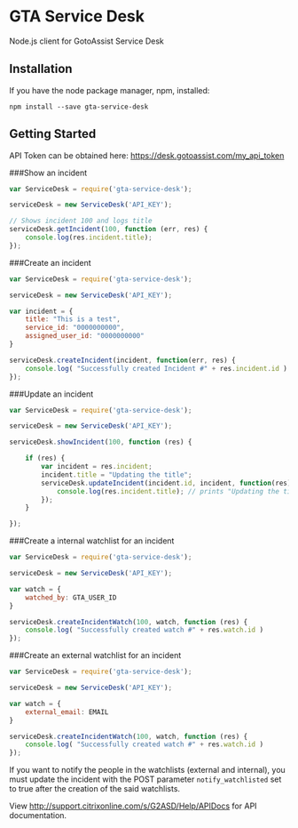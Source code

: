 # GTA Service Desk

Node.js client for GotoAssist Service Desk

## Installation

If you have the node package manager, npm, installed:

```shell
npm install --save gta-service-desk
```

## Getting Started

API Token can be obtained here: https://desk.gotoassist.com/my_api_token

###Show an incident
```javascript
var ServiceDesk = require('gta-service-desk');

serviceDesk = new ServiceDesk('API_KEY');

// Shows incident 100 and logs title
serviceDesk.getIncident(100, function (err, res) {
    console.log(res.incident.title);
});
```

###Create an incident
```javascript
var ServiceDesk = require('gta-service-desk');

serviceDesk = new ServiceDesk('API_KEY');

var incident = {
    title: "This is a test",
    service_id: "0000000000",
    assigned_user_id: "0000000000"
}

serviceDesk.createIncident(incident, function(err, res) {
    console.log( "Successfully created Incident #" + res.incident.id )
});

```

###Update an incident
```javascript
var ServiceDesk = require('gta-service-desk');

serviceDesk = new ServiceDesk('API_KEY');

serviceDesk.showIncident(100, function (res) {

    if (res) {
        var incident = res.incident;
        incident.title = "Updating the title";
        serviceDesk.updateIncident(incident.id, incident, function(res) {
            console.log(res.incident.title); // prints "Updating the title"
        });
    }

});
```

###Create a internal watchlist for an incident
```javascript
var ServiceDesk = require('gta-service-desk');

serviceDesk = new ServiceDesk('API_KEY');

var watch = {
    watched_by: GTA_USER_ID
}

serviceDesk.createIncidentWatch(100, watch, function (res) {
    console.log( "Successfully created watch #" + res.watch.id )
});
```

###Create an external watchlist for an incident
```javascript
var ServiceDesk = require('gta-service-desk');

serviceDesk = new ServiceDesk('API_KEY');

var watch = {
    external_email: EMAIL
}

serviceDesk.createIncidentWatch(100, watch, function (res) {
    console.log( "Successfully created watch #" + res.watch.id )
});
```

If you want to notify the people in the watchlists (external and internal), you must update the incident with the POST parameter `notify_watchlisted` set to true after the creation of the said watchlists.


View http://support.citrixonline.com/s/G2ASD/Help/APIDocs for API documentation.